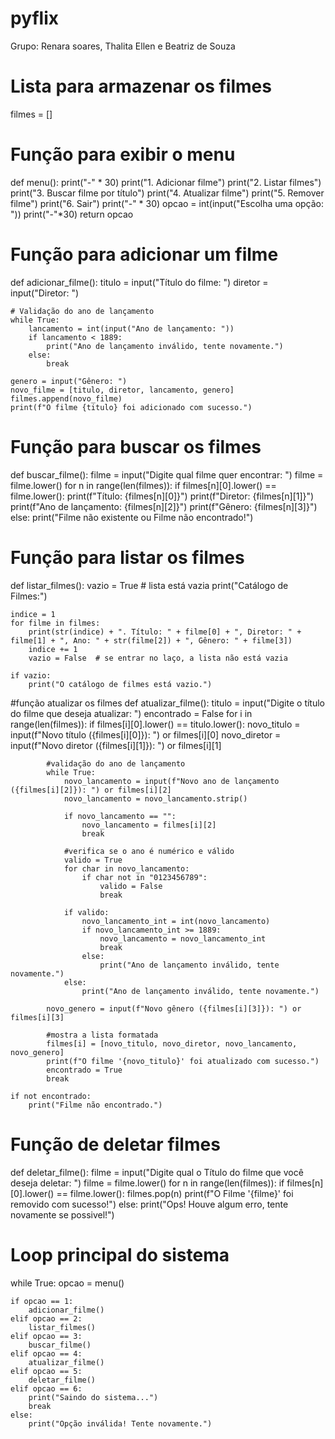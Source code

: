 # pyflix
Grupo: Renara soares, Thalita Ellen e Beatriz de Souza

# Lista para armazenar os filmes
filmes = []

# Função para exibir o menu
def menu():
    print("-" * 30)
    print("1. Adicionar filme")
    print("2. Listar filmes")
    print("3. Buscar filme por título")
    print("4. Atualizar filme")
    print("5. Remover filme")
    print("6. Sair")
    print("-" * 30)
    opcao = int(input("Escolha uma opção: "))
    print("-"*30)
    return opcao

# Função para adicionar um filme
def adicionar_filme():
    titulo = input("Título do filme: ")
    diretor = input("Diretor: ")
    
    # Validação do ano de lançamento
    while True:
        lancamento = int(input("Ano de lançamento: "))
        if lancamento < 1889:
            print("Ano de lançamento inválido, tente novamente.")
        else:
            break
    
    genero = input("Gênero: ")
    novo_filme = [titulo, diretor, lancamento, genero]
    filmes.append(novo_filme)
    print(f"O filme {titulo} foi adicionado com sucesso.")

# Função para buscar os filmes
def buscar_filme():
    filme = input("Digite qual filme quer encontrar: ")
    filme = filme.lower()
    for n in range(len(filmes)):
        if  filmes[n][0].lower() == filme.lower():
          print(f"Título: {filmes[n][0]}")
          print(f"Diretor: {filmes[n][1]}")
          print(f"Ano de lançamento: {filmes[n][2]}")
          print(f"Gênero: {filmes[n][3]}")
        else:
          print("Filme não existente ou Filme não encontrado!")


# Função para listar os filmes
def listar_filmes():
    vazio = True  # lista está vazia
    print("Catálogo de Filmes:")
    
    indice = 1
    for filme in filmes:
        print(str(indice) + ". Título: " + filme[0] + ", Diretor: " + filme[1] + ", Ano: " + str(filme[2]) + ", Gênero: " + filme[3])
        indice += 1
        vazio = False  # se entrar no laço, a lista não está vazia
    
    if vazio:
        print("O catálogo de filmes está vazio.")

#função atualizar os filmes
def atualizar_filme():
    titulo = input("Digite o título do filme que deseja atualizar: ")
    encontrado = False
    for i in range(len(filmes)):
        if filmes[i][0].lower() == titulo.lower():
            novo_titulo = input(f"Novo título ({filmes[i][0]}): ") or filmes[i][0]
            novo_diretor = input(f"Novo diretor ({filmes[i][1]}): ") or filmes[i][1]
            
            #validação do ano de lançamento
            while True:
                novo_lancamento = input(f"Novo ano de lançamento ({filmes[i][2]}): ") or filmes[i][2]
                novo_lancamento = novo_lancamento.strip()
                
                if novo_lancamento == "":
                    novo_lancamento = filmes[i][2]
                    break
                
                #verifica se o ano é numérico e válido
                valido = True
                for char in novo_lancamento:
                    if char not in "0123456789":
                        valido = False
                        break
                
                if valido:
                    novo_lancamento_int = int(novo_lancamento)
                    if novo_lancamento_int >= 1889:
                        novo_lancamento = novo_lancamento_int
                        break
                    else:
                        print("Ano de lançamento inválido, tente novamente.")
                else:
                    print("Ano de lançamento inválido, tente novamente.")
            
            novo_genero = input(f"Novo gênero ({filmes[i][3]}): ") or filmes[i][3]
            
            #mostra a lista formatada 
            filmes[i] = [novo_titulo, novo_diretor, novo_lancamento, novo_genero]
            print(f"O filme '{novo_titulo}' foi atualizado com sucesso.")
            encontrado = True
            break
    
    if not encontrado:
        print("Filme não encontrado.")

# Função de deletar filmes

def deletar_filme():
    filme = input("Digite qual o Título do filme que você deseja deletar: ")
    filme = filme.lower()
    for n in range(len(filmes)):
        if  filmes[n][0].lower() == filme.lower():
          filmes.pop(n)
          print(f"O Filme '{filme}' foi removido com sucesso!")
        else:
          print("Ops! Houve algum erro, tente novamente se possivel!")
          
    

# Loop principal do sistema
while True:
    opcao = menu()
    
    if opcao == 1:
        adicionar_filme()
    elif opcao == 2:
        listar_filmes()
    elif opcao == 3:
        buscar_filme()
    elif opcao == 4:
        atualizar_filme()
    elif opcao == 5:
        deletar_filme()
    elif opcao == 6:
        print("Saindo do sistema...")
        break
    else:
        print("Opção inválida! Tente novamente.")
